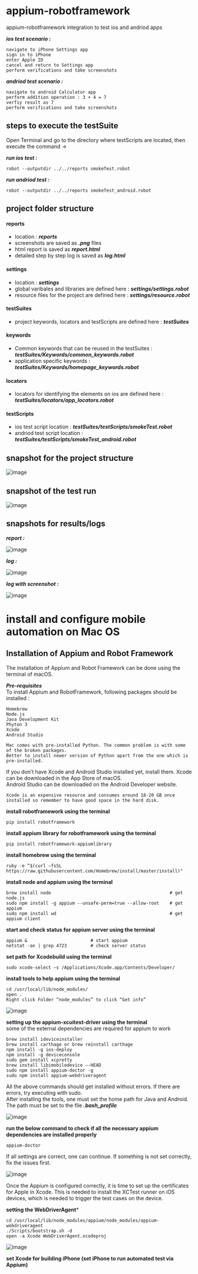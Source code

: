 # appium-robotframework
 appium-robotframework integration to test ios and andriod apps
 
 ***ios test scenario :***  
 ```
 navigate to iPhone Settings app  
 sign in to iPhone  
 enter Apple ID  
 cancel and return to Settings app  
 perform verifications and take screenshots
 ```
 
 ***andriod test scenario :***  
 ```
 navigate to android Calculator app  
 perform addition operation : 3 + 4 = 7
 verfiy result as 7
 perform verifications and take screenshots
 ```
 
## steps to execute the testSuite
 
 Open Terminal and go to the directory where testScripts are located, then execute the command ->  
 
 ***run ios test :***    
 ```
robot --outputdir ../../reports smokeTest.robot
```
***run andriod test :***  
```
robot --outputdir ../../reports smokeTest_android.robot
```
 
## project folder structure

#### reports

* location : ***reports***  
* screenshots are saved as ***.png*** files  
* html report is saved as ***report.html***  
* detailed step by step log is saved as ***log.html***  

#### settings

* location : ***settings***
* global varibales and libraries are defined here : ***settings/settings.robot***
* resource files for the project are defined here : ***settings/resource.robot***

#### testSuites

* project keywords, locators and testScripts are defined here : ***testSuites***  

#### keywords

* Common keywords that can be reused in the testSuites : ***testSuites/Keywords/common_keywords.robot***  
* application specific keywords : ***testSuites/Keywords/homepage_keywords.robot***  

#### locators

* locators for identifying the elements on ios are defined here : ***testSuites/locators/app_locators.robot***  

#### testScripts

* ios test script location : ***testSuites/testScripts/smokeTest.robot***  
* andriod test script location : ***testSuites/testScripts/smokeTest_android.robot***  

## snapshot for the project structure

![image](https://user-images.githubusercontent.com/50976445/87889533-ae6ada00-ca64-11ea-9e1f-3ea47558631f.png)

## snapshot of the test run

![image](https://user-images.githubusercontent.com/50976445/87890066-58e3fc80-ca67-11ea-845f-91d30cf8fdf8.png)

## snapshots for results/logs 

***report :***  

![image](https://user-images.githubusercontent.com/50976445/87890310-8e3d1a00-ca68-11ea-9b4e-187e3a388e98.png)  

***log :***  

![image](https://user-images.githubusercontent.com/50976445/87890215-0f47e180-ca68-11ea-9641-59924cd18722.png)  

***log  with screenshot :***   

![image](https://user-images.githubusercontent.com/50976445/87890249-41594380-ca68-11ea-851c-ff53cc7cef61.png)


# install and configure mobile automation on Mac OS

## Installation of Appium and Robot Framework

The installation of Appium and Robot Framework can be done using the terminal of macOS.  

***Pre-requisites***  
To install Appium and RobotFramework, following packages should be installed :  
```
Homebrew
Node.js
Java Development Kit
Phyton 3  
Xcode
Android Studio

Mac comes with pre-installed Python. The common problem is with some of the broken packages.  
Better to install newer version of Python apart from the one which is pre-installed.
```

If you don’t have Xcode and Android Studio installed yet, install them. Xcode can be downloaded in the App Store of macOS.  
Android Studio can be downloaded on the Android Developer website.

```
Xcode is an expensive resource and consumes around 18-20 GB once installed so remember to have good space in the hard disk. 
```

**install robotframework using the terminal**  
```
pip install robotframework
```

**install appium library for robotframework using the terminal**  
```
pip install robotframework-appiumlibrary
```

**install homebrew using the terminal**  
```
ruby -e “$(curl –fsSL https://raw.githubusercontent.com/Homebrew/install/master/install)"
```

**install node and appium using the terminal**  
```
brew install node                                             # get node.js
sudo npm install -g appium --unsafe-perm=true --allow-root    # get appium
sudo npm install wd                                           # get appium client
```

**start and check status for appium server using the terminal**  
```
appium &                        # start appium
netstat -an | grep 4723         # check server status
```

**set path for Xcodebuild using the terminal**  
```
sudo xcode-select –s /Applications/Xcode.app/Contents/Developer/
```

**install tools to help appium using the terminal**  
```
cd /usr/local/lib/node_modules/
open .
Right click Folder “node_modules” to click “Get info”
```  
  
![image](https://user-images.githubusercontent.com/50976445/87912533-1d195900-caa0-11ea-84d1-a65d3cada101.png)  

**setting up the appium-xcuitest-driver using the terminal**  
some of the external dependencies are required for appium to work  
```
brew install ideviceinstaller
brew install carthage or brew reinstall carthage
npm install -g ios-deploy
npm install -g deviceconsole
sudo gem install xcpretty
brew install libimobiledevice –-HEAD
sudo npm install appium-doctor -g
sudo npm install appium-webdriveragent
```  

All the above commands should get installed without errors. If there are errors, try executing with sudo.  
After installing the tools, one must set the home path for Java and Android. The path must be set to the file ***.bash_profile***  
  
![image](https://user-images.githubusercontent.com/50976445/87913547-df1d3480-caa1-11ea-8dc9-215448be40d5.png)  

**run the below command to check if all the necessary appium dependencies are installed properly**
```
appium-doctor
```  

If all settings are correct, one can continue. If something is not set correctly, fix the issues first.  
  
![image](https://user-images.githubusercontent.com/50976445/87913242-4f778600-caa1-11ea-9371-a8b08d6cd0aa.png)  

Once the Appium is configured correctly, it is time to set up the certificates for Apple in Xcode. This is needed to install the XCTest runner on iOS devices, which is needed to trigger the test cases on the device.  

**setting the WebDriverAgent***  
```
cd /usr/local/lib/node_modules/appium/node_modules/appium-webdriveragent
./Scripts/bootstrap.sh -d
open -a Xcode WebDriverAgent.xcodeproj
```  
  
![image](https://user-images.githubusercontent.com/50976445/87914085-b9dcf600-caa2-11ea-858b-32446b95e862.png)  

**set Xcode for building iPhone (set iPhone to run automated test via Appium)**  



  
  













